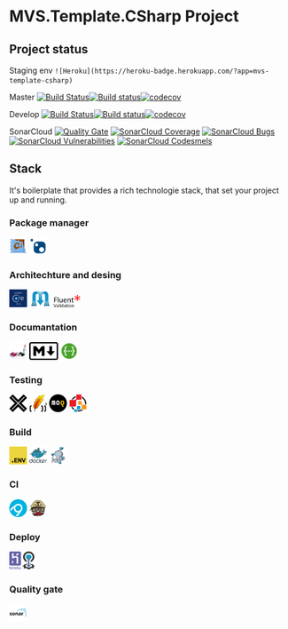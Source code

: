 
# MVS.Template.CSharp Project

## Project status

Staging env `![Heroku](https://heroku-badge.herokuapp.com/?app=mvs-template-csharp)`

Master [![Build Status](https://travis-ci.org/mvsouza/MVS.Template.CSharp.svg?branch=master)](https://travis-ci.org/mvsouza/MVS.Template.CSharp)[![Build status](https://ci.appveyor.com/api/projects/status/l0p8il3gh93mw2nq/branch/master?svg=true)](https://ci.appveyor.com/project/mvsouza/mvs-template-csharp/branch/master)[![codecov](https://codecov.io/gh/mvsouza/MVS.Template.CSharp/branch/master/graph/badge.svg)](https://codecov.io/gh/mvsouza/MVS.Template.CSharp)

Develop [![Build Status](https://travis-ci.org/mvsouza/MVS.Template.CSharp.svg?branch=develop)](https://travis-ci.org/mvsouza/MVS.Template.CSharp)[![Build status](https://ci.appveyor.com/api/projects/status/l0p8il3gh93mw2nq/branch/develop?svg=true)](https://ci.appveyor.com/project/mvsouza/mvs-template-csharp/branch/develop)[![codecov](https://codecov.io/gh/mvsouza/MVS.Template.CSharp/branch/develop/graph/badge.svg)](https://codecov.io/gh/mvsouza/MVS.Template.CSharp)

SonarCloud [![Quality Gate](https://sonarcloud.io/api/project_badges/measure?project=MVS.Template.CSharp&metric=alert_status)](https://sonarcloud.io/dashboard?id=MVS.Template.CSharp) [![SonarCloud Coverage](https://sonarcloud.io/api/project_badges/measure?project=MVS.Template.CSharp&metric=coverage)](https://sonarcloud.io/component_measures?id=MVS.Template.CSharp&metric=coverage) [![SonarCloud Bugs](https://sonarcloud.io/api/project_badges/measure?project=MVS.Template.CSharp&metric=bugs)](https://sonarcloud.io/project/issues?id=MVS.Template.CSharp&resolved=false&types=BUG) [![SonarCloud Vulnerabilities](https://sonarcloud.io/api/project_badges/measure?project=MVS.Template.CSharp&metric=vulnerabilities)](https://sonarcloud.io/project/issues?id=MVS.Template.CSharp&resolved=false&types=VULNERABILITY)
[![SonarCloud Codesmels](https://sonarcloud.io/api/project_badges/measure?project=MVS.Template.CSharp&metric=code_smells)](https://sonarcloud.io/project/issues?id=MVS.Template.CSharp&resolved=false&types=code_smells)

## Stack 

It's boilerplate that provides a rich technologie stack, that set your project up and running.

### Package manager

<img src="docs/images/chocolatey.png" height="32px"/> <img src="docs/images/nuget.png" height="32px"/> 

### Architechture and desing

<img src="docs/images/aspnet-core.png" height="32px" margin="2px"/>&nbsp;&nbsp;<img src="docs/images/mediatr.png" height="32px"/>&nbsp;&nbsp;<img src="docs/images/fluent-validation.png" height="22px"/> 

### Documantation

<img src="docs/images/plantuml.png" height="32px"/>  <img src="docs/images/markdown.png" height="32px"/>  <img src="docs/images/swagger.png" height="32px"/> 


### Testing

<img src="docs/images/xunit.png" height="32px"/>  <img src="docs/images/lightbdd.png" height="32px"/>  <img src="docs/images/moq.png" height="32px"/>  <img src="docs/images/opencover.png" height="32px"/> 

### Build 

<img src="docs/images/.env.png" height="32px"/>  <img src="docs/images/docker.png" height="32px"/>  <img src="docs/images/docker-compose.png" height="32px"/> 

### CI

<img src="docs/images/appveyor.png" height="32px"/>  <img src="docs/images/travis-ci.png" height="32px"/>  

### Deploy

<img src="docs/images/heroku.png" height="32px"/>  <img src="docs/images/cf.png" height="32px"/> 

### Quality gate

<img src="docs/images/sonar-logo.png" height="32px"/> 
